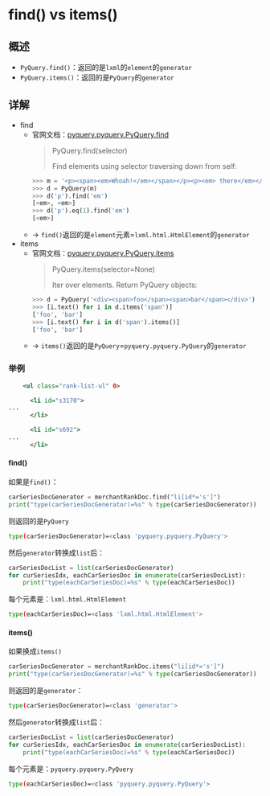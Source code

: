 # find() vs items()

## 概述

* `PyQuery.find()`：返回的是`lxml`的`element`的`generator`
* `PyQuery.items()`：返回的是`PyQuery`的`generator`

## 详解

* find
  * 官网文档：[pyquery.pyquery.PyQuery.find](https://pythonhosted.org/pyquery/api.html#pyquery.pyquery.PyQuery.find)
    > PyQuery.find(selector)
    > 
    >    Find elements using selector traversing down from self:
    ```python
    >>> m = '<p><span><em>Whoah!</em></span></p><p><em> there</em></p>'
    >>> d = PyQuery(m)
    >>> d('p').find('em')
    [<em>, <em>]
    >>> d('p').eq(1).find('em')
    [<em>]
    ```
  *  -> `find()`返回的是`element`元素=`lxml.html.HtmlElement`的`generator`
* items
  * 官网文档：[pyquery.pyquery.PyQuery.items](https://pythonhosted.org/pyquery/api.html#pyquery.pyquery.PyQuery.items)
    > PyQuery.items(selector=None)
    > 
    >    Iter over elements. Return PyQuery objects:
    ```python
    >>> d = PyQuery('<div><span>foo</span><span>bar</span></div>')
    >>> [i.text() for i in d.items('span')]
    ['foo', 'bar']
    >>> [i.text() for i in d('span').items()]
    ['foo', 'bar']
    ```
  * -> `items()`返回的是`PyQuery`=`pyquery.pyquery.PyQuery`的`generator`

### 举例

```xml
    <ul class="rank-list-ul" 0>

      <li id="s3170">
...
      </li>

      <li id="s692">
...
      </li>
```

#### find()

如果是`find()`：

```python
carSeriesDocGenerator = merchantRankDoc.find("li[id*='s']")
print("type(carSeriesDocGenerator)=%s" % type(carSeriesDocGenerator))
```

则返回的是`PyQuery`

```bash
type(carSeriesDocGenerator)=<class 'pyquery.pyquery.PyQuery'>
```

然后`generator`转换成`list`后：

```python
carSeriesDocList = list(carSeriesDocGenerator)
for curSeriesIdx, eachCarSeriesDoc in enumerate(carSeriesDocList):
    print("type(eachCarSeriesDoc)=%s" % type(eachCarSeriesDoc))
```

每个元素是：`lxml.html.HtmlElement`

```bash
type(eachCarSeriesDoc)=<class 'lxml.html.HtmlElement'>
```

#### items()

如果换成`items()`

```python
carSeriesDocGenerator = merchantRankDoc.items("li[id*='s']")
print("type(carSeriesDocGenerator)=%s" % type(carSeriesDocGenerator))
```

则返回的是`generator`：

```bash
type(carSeriesDocGenerator)=<class 'generator'>
```

然后`generator`转换成`list`后：

```python
carSeriesDocList = list(carSeriesDocGenerator)
for curSeriesIdx, eachCarSeriesDoc in enumerate(carSeriesDocList):
    print("type(eachCarSeriesDoc)=%s" % type(eachCarSeriesDoc))
```

每个元素是：`pyquery.pyquery.PyQuery`

```bash
type(eachCarSeriesDoc)=<class 'pyquery.pyquery.PyQuery'>
```
